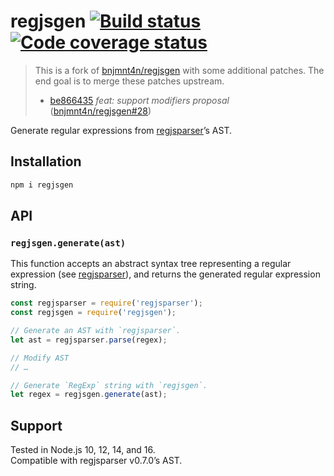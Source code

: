 # regjsgen [![Build status][ci-img]][ci] [![Code coverage status][codecov-img]][codecov]

> This is a fork of [bnjmnt4n/regjsgen](https://github.com/bnjmnt4n/regjsgen) with some additional patches. The end goal is to merge these patches upstream.
>
> - [be866435](https://github.com/babel/regjsgen/commit/be86643508658c70ccb5bec8bc4e3dc2479cac62) _feat: support modifiers proposal_ ([bnjmnt4n/regjsgen#28](https://github.com/bnjmnt4n/regjsgen/pull/28))

Generate regular expressions from [regjsparser][regjsparser]’s AST.

## Installation

```sh
npm i regjsgen
```

## API

### `regjsgen.generate(ast)`

This function accepts an abstract syntax tree representing a regular expression (see [regjsparser][regjsparser]), and returns the generated regular expression string.

```js
const regjsparser = require('regjsparser');
const regjsgen = require('regjsgen');

// Generate an AST with `regjsparser`.
let ast = regjsparser.parse(regex);

// Modify AST
// …

// Generate `RegExp` string with `regjsgen`.
let regex = regjsgen.generate(ast);
```

## Support

Tested in Node.js 10, 12, 14, and 16.<br>
Compatible with regjsparser v0.7.0’s AST.

[ci]: https://github.com/bnjmnt4n/regjsgen/actions
[ci-img]: https://github.com/bnjmnt4n/regjsgen/workflows/Node.js%20CI/badge.svg
[codecov]: https://codecov.io/gh/bnjmnt4n/regjsgen
[codecov-img]: https://codecov.io/gh/bnjmnt4n/regjsgen/branch/master/graph/badge.svg
[regjsparser]: https://github.com/jviereck/regjsparser
